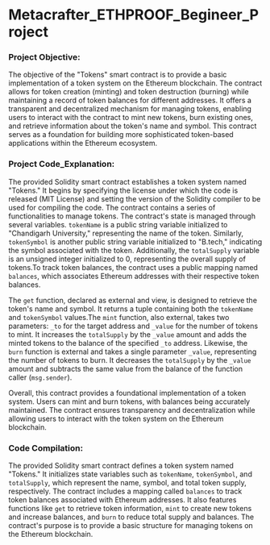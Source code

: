 # Metacrafter_ETHPROOF_Begineer_Project

### Project Objective: 

The objective of the "Tokens" smart contract is to provide a basic implementation of a token system on the Ethereum blockchain. The contract allows for token creation (minting) and token destruction (burning) while maintaining a record of token balances for different addresses. It offers a transparent and decentralized mechanism for managing tokens, enabling users to interact with the contract to mint new tokens, burn existing ones, and retrieve information about the token's name and symbol. This contract serves as a foundation for building more sophisticated token-based applications within the Ethereum ecosystem.

### Project Code_Explanation:

The provided Solidity smart contract establishes a token system named "Tokens." It begins by specifying the license under which the code is released (MIT License) and setting the version of the Solidity compiler to be used for compiling the code. The contract contains a series of functionalities to manage tokens. The contract's state is managed through several variables. `tokenName` is a public string variable initialized to "Chandigarh University," representing the name of the token. Similarly, `tokenSymbol` is another public string variable initialized to "B.tech," indicating the symbol associated with the token. Additionally, the `totalSupply` variable is an unsigned integer initialized to 0, representing the overall supply of tokens.To track token balances, the contract uses a public mapping named `balances`, which associates Ethereum addresses with their respective token balances.

The `get` function, declared as external and view, is designed to retrieve the token's name and symbol. It returns a tuple containing both the `tokenName` and `tokenSymbol` values.The `mint` function, also external, takes two parameters: `_to` for the target address and `_value` for the number of tokens to mint. It increases the `totalSupply` by the `_value` amount and adds the minted tokens to the balance of the specified `_to` address.
Likewise, the `burn` function is external and takes a single parameter `_value`, representing the number of tokens to burn. It decreases the `totalSupply` by the `_value` amount and subtracts the same value from the balance of the function caller (`msg.sender`).

Overall, this contract provides a foundational implementation of a token system. Users can mint and burn tokens, with balances being accurately maintained. The contract ensures transparency and decentralization while allowing users to interact with the token system on the Ethereum blockchain.

### Code Compilation:

The provided Solidity smart contract defines a token system named "Tokens." It initializes state variables such as `tokenName`, `tokenSymbol`, and `totalSupply`, which represent the name, symbol, and total token supply, respectively. The contract includes a mapping called `balances` to track token balances associated with Ethereum addresses. It also features functions like `get` to retrieve token information, `mint` to create new tokens and increase balances, and `burn` to reduce total supply and balances. The contract's purpose is to provide a basic structure for managing tokens on the Ethereum blockchain.
